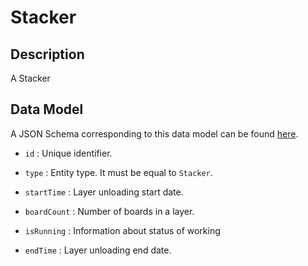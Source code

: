 # Stacker

## Description

A Stacker

## Data Model

A JSON Schema corresponding to this data model can be found
[here](https://github.com/smart-data-models/incubated/blob/master/DIH2/CONTRA%202.0/Stacker/schema.json).

-   `id` : Unique identifier.

-   `type` : Entity type. It must be equal to `Stacker`.

-   `startTime` : Layer unloading start date.

-   `boardCount` : Number of boards in a layer.

-   `isRunning` : Information about status of working

-   `endTime` : Layer unloading end date.
